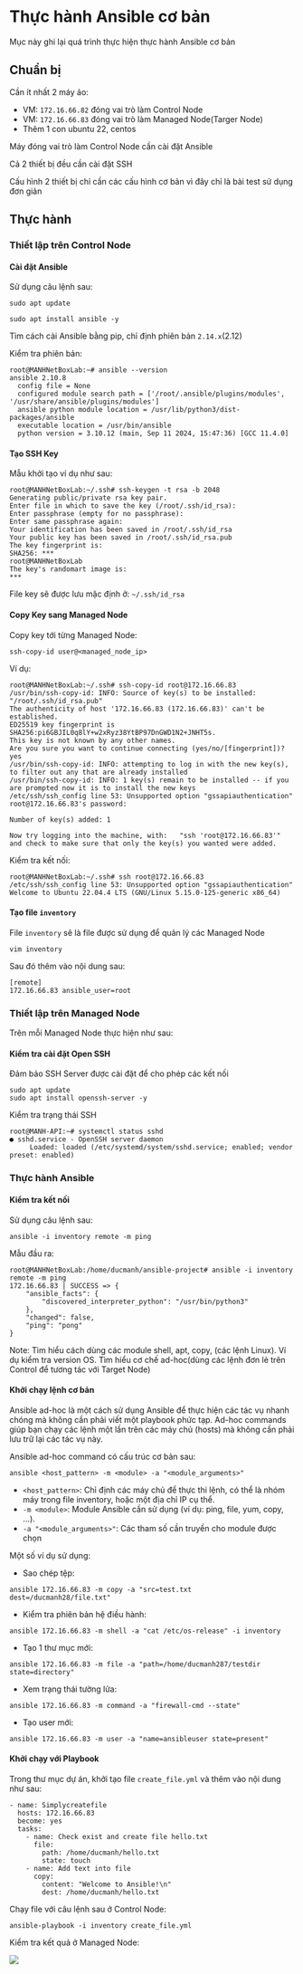 # Thực hành Ansible cơ bản
Mục này ghi lại quá trình thực hiện thực hành Ansible cơ bản
## Chuẩn bị
Cần ít nhất 2 máy ảo:
- VM: `172.16.66.82` đóng vai trò làm Control Node
- VM: `172.16.66.83` đóng vai trò làm Managed Node(Targer Node)
- Thêm 1 con ubuntu 22, centos

Máy đóng vai trò làm Control Node cần cài đặt Ansible

Cả 2 thiết bị đều cần cài đặt SSH

Cấu hình 2 thiết bị chỉ cần các cấu hình cơ bản vì đây chỉ là bài test sử dụng đơn giản

## Thực hành
### Thiết lập trên Control Node
#### Cài đặt Ansible
Sử dụng câu lệnh sau:
```
sudo apt update

sudo apt install ansible -y
```
Tìm cách cài Ansible bằng pip, chỉ định phiên bản `2.14.x`(2.12)

Kiểm tra phiên bản:

```
root@MANHNetBoxLab:~# ansible --version
ansible 2.10.8
  config file = None
  configured module search path = ['/root/.ansible/plugins/modules', '/usr/share/ansible/plugins/modules']
  ansible python module location = /usr/lib/python3/dist-packages/ansible
  executable location = /usr/bin/ansible
  python version = 3.10.12 (main, Sep 11 2024, 15:47:36) [GCC 11.4.0]
```
#### Tạo SSH Key
Mẫu khởi tạo ví dụ như sau:
```
root@MANHNetBoxLab:~/.ssh# ssh-keygen -t rsa -b 2048
Generating public/private rsa key pair.
Enter file in which to save the key (/root/.ssh/id_rsa):
Enter passphrase (empty for no passphrase):
Enter same passphrase again:
Your identification has been saved in /root/.ssh/id_rsa
Your public key has been saved in /root/.ssh/id_rsa.pub
The key fingerprint is:
SHA256: ***
root@MANHNetBoxLab
The key's randomart image is:
***
```
File key sẽ được lưu mặc định ở: `~/.ssh/id_rsa`

#### Copy Key sang Managed Node
Copy key tới từng Managed Node:
```
ssh-copy-id user@<managed_node_ip>
```
Ví dụ:
```
root@MANHNetBoxLab:~/.ssh# ssh-copy-id root@172.16.66.83
/usr/bin/ssh-copy-id: INFO: Source of key(s) to be installed: "/root/.ssh/id_rsa.pub"
The authenticity of host '172.16.66.83 (172.16.66.83)' can't be established.
ED25519 key fingerprint is SHA256:pi6GBJIL0q8lY+w2xRyz38YtBP97DnGWD1N2+JNHT5s.
This key is not known by any other names.
Are you sure you want to continue connecting (yes/no/[fingerprint])? yes
/usr/bin/ssh-copy-id: INFO: attempting to log in with the new key(s), to filter out any that are already installed
/usr/bin/ssh-copy-id: INFO: 1 key(s) remain to be installed -- if you are prompted now it is to install the new keys
/etc/ssh/ssh_config line 53: Unsupported option "gssapiauthentication"
root@172.16.66.83's password:

Number of key(s) added: 1

Now try logging into the machine, with:   "ssh 'root@172.16.66.83'"
and check to make sure that only the key(s) you wanted were added.
```
Kiểm tra kết nối:
```
root@MANHNetBoxLab:~/.ssh# ssh root@172.16.66.83
/etc/ssh/ssh_config line 53: Unsupported option "gssapiauthentication"
Welcome to Ubuntu 22.04.4 LTS (GNU/Linux 5.15.0-125-generic x86_64)
```
#### Tạo file `inventory`
File `inventory` sẽ là file được sử dụng để quản lý các Managed Node
```
vim inventory
```
Sau đó thêm vào nội dung sau:
```
[remote]
172.16.66.83 ansible_user=root
```
### Thiết lập trên Managed Node
Trên mỗi Managed Node thực hiện như sau:
#### Kiểm tra cài đặt Open SSH
Đảm bảo SSH Server được cài đặt để cho phép các kết nối
```
sudo apt update
sudo apt install openssh-server -y
```
Kiểm tra trạng thái SSH 
```
root@MANH-API:~# systemctl status sshd
● sshd.service - OpenSSH server daemon
     Loaded: loaded (/etc/systemd/system/sshd.service; enabled; vendor preset: enabled)
```
### Thực hành Ansible
#### Kiểm tra kết nối
Sử dụng câu lệnh sau:
```
ansible -i inventory remote -m ping
```
Mẫu đầu ra:
```
root@MANHNetBoxLab:/home/ducmanh/ansible-project# ansible -i inventory remote -m ping
172.16.66.83 | SUCCESS => {
    "ansible_facts": {
        "discovered_interpreter_python": "/usr/bin/python3"
    },
    "changed": false,
    "ping": "pong"
}
```
Note: Tìm hiểu cách dùng các module shell, apt, copy, (các lệnh Linux). Ví dụ kiểm tra version OS.
Tìm hiểu cơ chế ad-hoc(dùng các lệnh đơn lẻ trên Control để tương tác với Target Node)

#### Khởi chạy lệnh cơ bản 
Ansible ad-hoc là một cách sử dụng Ansible để thực hiện các tác vụ nhanh chóng mà không cần phải viết một playbook phức tạp. Ad-hoc commands giúp bạn chạy các lệnh một lần trên các máy chủ (hosts) mà không cần phải lưu trữ lại các tác vụ này.

Ansible ad-hoc command có cấu trúc cơ bản sau:
```
ansible <host_pattern> -m <module> -a "<module_arguments>"
```
- `<host_pattern>`: Chỉ định các máy chủ để thực thi lệnh, có thể là nhóm máy trong file inventory, hoặc một địa chỉ IP cụ thể.
- `-m <module>`: Module Ansible cần sử dụng (ví dụ: ping, file, yum, copy, ...).
- `-a "<module_arguments>"`: Các tham số cần truyền cho module được chọn

Một số ví dụ sử dụng:
- Sao chép tệp:
```
ansible 172.16.66.83 -m copy -a "src=test.txt dest=/ducmanh28/file.txt"
```
- Kiểm tra phiên bản hệ điều hành:
```
ansible 172.16.66.83 -m shell -a "cat /etc/os-release" -i inventory
```
- Tạo 1 thư mục mới:
```
ansible 172.16.66.83 -m file -a "path=/home/ducmanh287/testdir state=directory"
```

- Xem trạng thái tường lửa:
```
ansible 172.16.66.83 -m command -a "firewall-cmd --state"
```
- Tạo user mới:
```
ansible 172.16.66.83 -m user -a "name=ansibleuser state=present"
```
#### Khởi chạy với Playbook
Trong thư mục dự án, khởi tạo file `create_file.yml` và thêm vào nội dung như sau:
```
- name: Simplycreatefile
  hosts: 172.16.66.83
  become: yes
  tasks:
    - name: Check exist and create file hello.txt
      file:
        path: /home/ducmanh/hello.txt
        state: touch
    - name: Add text into file
      copy:
        content: "Welcome to Ansible!\n"
        dest: /home/ducmanh/hello.txt
```
Chạy file với câu lệnh sau ở Control Node:
```
ansible-playbook -i inventory create_file.yml
```
Kiểm tra kết quả ở Managed Node:

![](/Anh/Screenshot_982.png)
